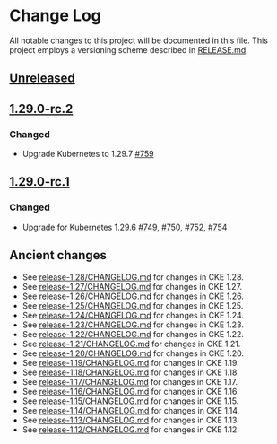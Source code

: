 # Change Log

All notable changes to this project will be documented in this file.
This project employs a versioning scheme described in [RELEASE.md](RELEASE.md#versioning).

## [Unreleased]

## [1.29.0-rc.2]

### Changed

- Upgrade Kubernetes to 1.29.7 [#759](https://github.com/cybozu-go/cke/pull/759)

## [1.29.0-rc.1]

### Changed

- Upgrade for Kubernetes 1.29.6 [#749](https://github.com/cybozu-go/cke/pull/749), [#750](https://github.com/cybozu-go/cke/pull/750), [#752](https://github.com/cybozu-go/cke/pull/752), [#754](https://github.com/cybozu-go/cke/pull/754)

## Ancient changes

- See [release-1.28/CHANGELOG.md](https://github.com/cybozu-go/cke/blob/release-1.28/CHANGELOG.md) for changes in CKE 1.28.
- See [release-1.27/CHANGELOG.md](https://github.com/cybozu-go/cke/blob/release-1.27/CHANGELOG.md) for changes in CKE 1.27.
- See [release-1.26/CHANGELOG.md](https://github.com/cybozu-go/cke/blob/release-1.26/CHANGELOG.md) for changes in CKE 1.26.
- See [release-1.25/CHANGELOG.md](https://github.com/cybozu-go/cke/blob/release-1.25/CHANGELOG.md) for changes in CKE 1.25.
- See [release-1.24/CHANGELOG.md](https://github.com/cybozu-go/cke/blob/release-1.24/CHANGELOG.md) for changes in CKE 1.24.
- See [release-1.23/CHANGELOG.md](https://github.com/cybozu-go/cke/blob/release-1.23/CHANGELOG.md) for changes in CKE 1.23.
- See [release-1.22/CHANGELOG.md](https://github.com/cybozu-go/cke/blob/release-1.22/CHANGELOG.md) for changes in CKE 1.22.
- See [release-1.21/CHANGELOG.md](https://github.com/cybozu-go/cke/blob/release-1.21/CHANGELOG.md) for changes in CKE 1.21.
- See [release-1.20/CHANGELOG.md](https://github.com/cybozu-go/cke/blob/release-1.20/CHANGELOG.md) for changes in CKE 1.20.
- See [release-1.19/CHANGELOG.md](https://github.com/cybozu-go/cke/blob/release-1.19/CHANGELOG.md) for changes in CKE 1.19.
- See [release-1.18/CHANGELOG.md](https://github.com/cybozu-go/cke/blob/release-1.18/CHANGELOG.md) for changes in CKE 1.18.
- See [release-1.17/CHANGELOG.md](https://github.com/cybozu-go/cke/blob/release-1.17/CHANGELOG.md) for changes in CKE 1.17.
- See [release-1.16/CHANGELOG.md](https://github.com/cybozu-go/cke/blob/release-1.16/CHANGELOG.md) for changes in CKE 1.16.
- See [release-1.15/CHANGELOG.md](https://github.com/cybozu-go/cke/blob/release-1.15/CHANGELOG.md) for changes in CKE 1.15.
- See [release-1.14/CHANGELOG.md](https://github.com/cybozu-go/cke/blob/release-1.14/CHANGELOG.md) for changes in CKE 1.14.
- See [release-1.13/CHANGELOG.md](https://github.com/cybozu-go/cke/blob/release-1.13/CHANGELOG.md) for changes in CKE 1.13.
- See [release-1.12/CHANGELOG.md](https://github.com/cybozu-go/cke/blob/release-1.12/CHANGELOG.md) for changes in CKE 1.12.

[Unreleased]: https://github.com/cybozu-go/cke/compare/v1.29.0-rc.2...HEAD
[1.29.0-rc.2]: https://github.com/cybozu-go/cke/compare/v1.29.0-rc.1...v1.29.0-rc.2
[1.29.0-rc.1]: https://github.com/cybozu-go/cke/compare/v1.28.6...v1.29.0-rc.1
